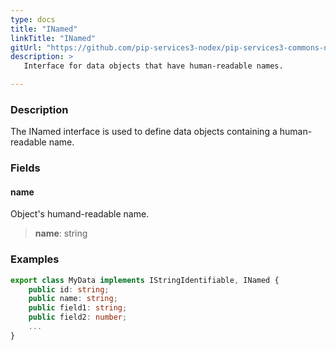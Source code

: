 ```yaml
---
type: docs
title: "INamed"
linkTitle: "INamed"
gitUrl: "https://github.com/pip-services3-nodex/pip-services3-commons-nodex"
description: > 
   Interface for data objects that have human-readable names.

---
```


### Description

The INamed interface is used to define data objects containing a human-readable name.

### Fields

<span class="hide-title-link">

#### name
Object's humand-readable name.
> **name**: string

### Examples
```typescript
export class MyData implements IStringIdentifiable, INamed {
    public id: string;
    public name: string;
    public field1: string;
    public field2: number;
    ...
}
```

</span>
